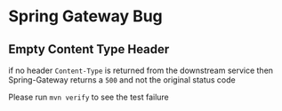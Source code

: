 # Spring Gateway Bug

## Empty Content Type Header
if no header `Content-Type` is returned from the downstream service then Spring-Gateway returns a `500` and not the original status code

Please run
`mvn verify` to see the test failure
